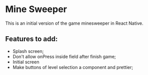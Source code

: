 # Mine Sweeper

This is an initial version of the game minesweeper in React Native.

## Features to add:
* Splash screen;
* Don't allow onPress inside field after finish game;
* Initial screen
* Make buttons of level selection a component and prettier;
